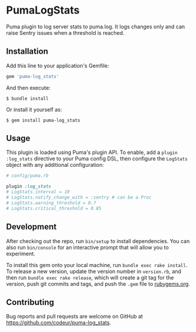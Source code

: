 # PumaLogStats

Puma plugin to log server stats to puma.log. It logs changes only and can raise Sentry issues when a threshold is reached.

## Installation

Add this line to your application's Gemfile:

```ruby
gem 'puma-log_stats'
```

And then execute:

    $ bundle install

Or install it yourself as:

    $ gem install puma-log_stats

## Usage

This plugin is loaded using Puma's plugin API. To enable, add a `plugin :log_stats` directive to your Puma config DSL, then configure the `LogStats` object with any additional configuration:

```ruby
# config/puma.rb

plugin :log_stats
# LogStats.interval = 10
# LogStats.notify_change_with = :sentry # can be a Proc
# LogStats.warning_threshold = 0.7
# LogStats.critical_threshold = 0.85
```

## Development

After checking out the repo, run `bin/setup` to install dependencies. You can also run `bin/console` for an interactive prompt that will allow you to experiment.

To install this gem onto your local machine, run `bundle exec rake install`. To release a new version, update the version number in `version.rb`, and then run `bundle exec rake release`, which will create a git tag for the version, push git commits and tags, and push the `.gem` file to [rubygems.org](https://rubygems.org).

## Contributing

Bug reports and pull requests are welcome on GitHub at https://github.com/codeur/puma-log_stats.
